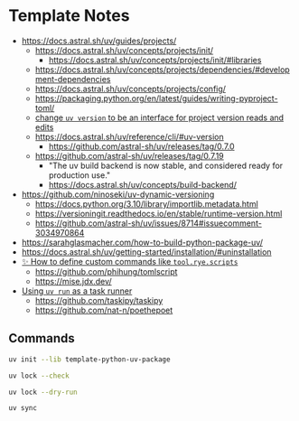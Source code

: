 # Template Notes

- https://docs.astral.sh/uv/guides/projects/
  - https://docs.astral.sh/uv/concepts/projects/init/
    - https://docs.astral.sh/uv/concepts/projects/init/#libraries
  - https://docs.astral.sh/uv/concepts/projects/dependencies/#development-dependencies
  - https://docs.astral.sh/uv/concepts/projects/config/
  - https://packaging.python.org/en/latest/guides/writing-pyproject-toml/
  - [change `uv version` to be an interface for project version reads and edits](https://github.com/astral-sh/uv/pull/12349)
  - https://docs.astral.sh/uv/reference/cli/#uv-version
    - https://github.com/astral-sh/uv/releases/tag/0.7.0
  - https://github.com/astral-sh/uv/releases/tag/0.7.19
    - "The uv build backend is now stable, and considered ready for production use."
    - https://docs.astral.sh/uv/concepts/build-backend/
- https://github.com/ninoseki/uv-dynamic-versioning
  - https://docs.python.org/3.10/library/importlib.metadata.html
  - https://versioningit.readthedocs.io/en/stable/runtime-version.html
  - https://github.com/astral-sh/uv/issues/8714#issuecomment-3034970864
- https://sarahglasmacher.com/how-to-build-python-package-uv/
- https://docs.astral.sh/uv/getting-started/installation/#uninstallation
- [✨ How to define custom commands like `tool.rye.scripts`](https://github.com/astral-sh/uv/issues/6302)
  - https://github.com/phihung/tomlscript
  - https://mise.jdx.dev/
- [Using `uv run` as a task runner](https://github.com/astral-sh/uv/issues/5903)
  - https://github.com/taskipy/taskipy
  - https://github.com/nat-n/poethepoet

## Commands

```bash
uv init --lib template-python-uv-package
```

```bash
uv lock --check
```

```bash
uv lock --dry-run
```

```bash
uv sync
```
